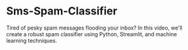 # Sms-Spam-Classifier
Tired of pesky spam messages flooding your inbox? In this video, we'll create a robust spam classifier using Python, Streamlit, and machine learning techniques. 
